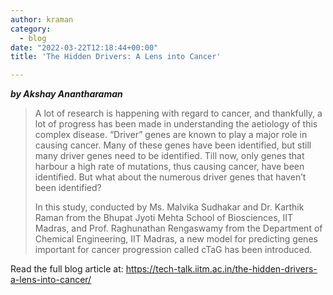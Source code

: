 ```yaml
---
author: kraman
category:
  - blog
date: "2022-03-22T12:18:44+00:00"
title: 'The Hidden Drivers: A Lens into Cancer'

---
```

**_by Akshay Anantharaman_**

> A lot of research is happening with regard to cancer, and thankfully, a lot of progress has been made in understanding the aetiology of this complex disease. “Driver” genes are known to play a major role in causing cancer. Many of these genes have been identified, but still many driver genes need to be identified. Till now, only genes that harbour a high rate of mutations, thus causing cancer, have been identified. But what about the numerous driver genes that haven’t been identified?
>
> In this study, conducted by Ms. Malvika Sudhakar and Dr. Karthik Raman from the Bhupat Jyoti Mehta School of Biosciences, IIT Madras, and Prof. Raghunathan Rengaswamy from the Department of Chemical Engineering, IIT Madras, a new model for predicting genes important for cancer progression called cTaG has been introduced.

Read the full blog article at: https://tech-talk.iitm.ac.in/the-hidden-drivers-a-lens-into-cancer/
